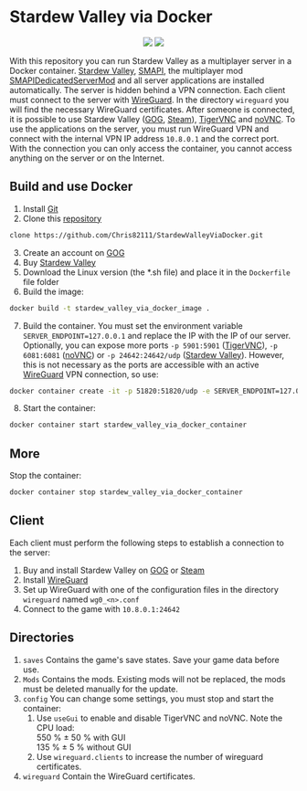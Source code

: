 # Stardew Valley via Docker

<p align="center">
  <img src="https://img.shields.io/badge/Version-1.6-blue" />
   <a href="https://github.com/Chris82111/SMAPIDedicatedServerMod/releases/tag/v1.1.0-beta"><img src="https://img.shields.io/badge/Mod-v1.1.0--beta-blue"/></a>
</p>

With this repository you can run Stardew Valley as a multiplayer server in a Docker container. [Stardew Valley](https://www.gog.com/de/game/stardew_valley), [SMAPI](https://smapi.io/), the multiplayer mod [SMAPIDedicatedServerMod](https://github.com/ObjectManagerManager/SMAPIDedicatedServerMod) and all server applications are installed automatically. The server is hidden behind a VPN connection. Each client must connect to the server with [WireGuard](https://www.wireguard.com/). In the directory `wireguard` you will find the necessary WireGuard certificates. After someone is connected, it is possible to use Stardew Valley ([GOG](https://www.gog.com/de/game/stardew_valley), [Steam](https://store.steampowered.com/app/413150/Stardew_Valley/)), [TigerVNC](https://tigervnc.org/) and [noVNC](https://novnc.com/info.html). To use the applications on the server, you must run WireGuard VPN and connect with the internal VPN IP address `10.8.0.1` and the correct port. With the connection you can only access the container, you cannot access anything on the server or on the Internet.

## Build and use Docker

1. Install [Git](https://git-scm.com/)
2. Clone this [repository](https://github.com/Chris82111/StardewValleyViaDocker)

```bash
clone https://github.com/Chris82111/StardewValleyViaDocker.git
```

3. Create an account on [GOG](https://www.gog.com/en/)
4. Buy [Stardew Valley](https://www.gog.com/de/game/stardew_valley)
5. Download the Linux version (the *.sh file) and place it in the `Dockerfile` file folder
6. Build the image:

```bash
docker build -t stardew_valley_via_docker_image .
```

7. Build the container. You must set the environment variable `SERVER_ENDPOINT=127.0.0.1` and replace the IP with the IP of our server. Optionally, you can expose more ports `-p 5901:5901` ([TigerVNC](https://tigervnc.org/)), `-p 6081:6081` ([noVNC](https://novnc.com/info.html)) or `-p 24642:24642/udp` ([Stardew Valley](https://www.gog.com/de/game/stardew_valley)). However, this is not necessary as the ports are accessible with an active [WireGuard](https://www.wireguard.com/) VPN connection, so use:

```bash
docker container create -it -p 51820:51820/udp -e SERVER_ENDPOINT=127.0.0.1 -e SERVER_PORT=51820 --cap-add=NET_ADMIN --cap-add=SYS_MODULE --mount type=bind,source="$(pwd)"/saves,target=/root/.config/StardewValley/Saves --mount type=bind,source="$(pwd)"/mods,target=/game/stardew_valley/data/noarch/game/Mods --mount type=bind,source="$(pwd)"/config,target=/config --mount type=bind,source="$(pwd)"/wireguard,target=/wireguard/certificates --name stardew_valley_via_docker_container stardew_valley_via_docker_image sh
```

8. Start the container:

```bash
docker container start stardew_valley_via_docker_container
```

## More

Stop the container:

```bash
docker container stop stardew_valley_via_docker_container
```

## Client

Each client must perform the following steps to establish a connection to the server:

1. Buy and install Stardew Valley on [GOG](https://www.gog.com/de/game/stardew_valley) or [Steam](https://store.steampowered.com/app/413150/Stardew_Valley/)
2. Install [WireGuard](https://www.wireguard.com/)
3. Set up WireGuard with one of the configuration files in the directory `wireguard` named `wg0_<n>.conf`
4. Connect to the game with `10.8.0.1:24642`

## Directories

1. `saves` Contains the game's save states. Save your game data before use.
2. `Mods` Contains the mods. Existing mods will not be replaced, the mods must be deleted manually for the update.
3. `config` You can change some settings, you must stop and start the container:
    1. Use `useGui` to enable and disable TigerVNC and noVNC. Note the CPU load: \
    550 % ± 50 % with GUI \
    135 % ±  5 % without GUI
    2. Use `wireguard.clients` to increase the number of wireguard certificates.
4. `wireguard` Contain the WireGuard certificates.
